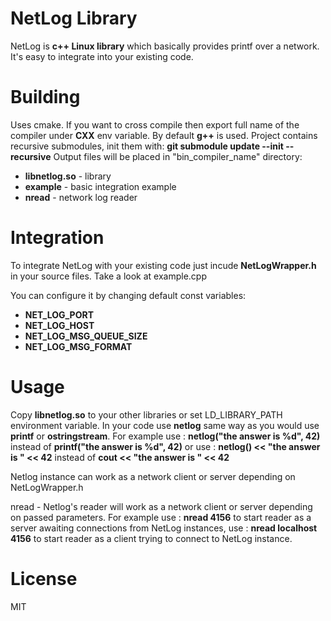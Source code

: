 # NetLog Library

NetLog is **c++ Linux library** which basically provides printf over a network.
It's easy to integrate into your existing code.

# Building

Uses cmake. If you want to cross compile then export full name of the
compiler under **CXX** env variable. By default **g++** is used.
Project contains recursive submodules, init them with: **git submodule update --init --recursive**
Output files will be placed in "bin_compiler_name" directory:
- **libnetlog.so** - library
- **example** - basic integration example
- **nread** - network log reader

# Integration

To integrate NetLog with your existing code just incude **NetLogWrapper.h**
in your source files. Take a look at example.cpp

You can configure it by changing default const variables:
- **NET_LOG_PORT**
- **NET_LOG_HOST**
- **NET_LOG_MSG_QUEUE_SIZE**
- **NET_LOG_MSG_FORMAT**

# Usage

Copy **libnetlog.so** to your other libraries or set LD_LIBRARY_PATH environment variable.
In your code use **netlog** same way as you would use **printf** or **ostringstream**.
For example use : **netlog("the answer is %d", 42)** instead of **printf("the answer is %d", 42)**
or use : **netlog() << "the answer is " << 42** instead of **cout << "the answer is " << 42**

Netlog instance can work as a network client or server depending on NetLogWrapper.h

nread - Netlog's reader will work as a network client or server depending on passed parameters.
For example use : **nread 4156** to start reader as a server awaiting connections from NetLog instances,
use : **nread localhost 4156** to start reader as a client trying to connect to NetLog instance.

# License

MIT
